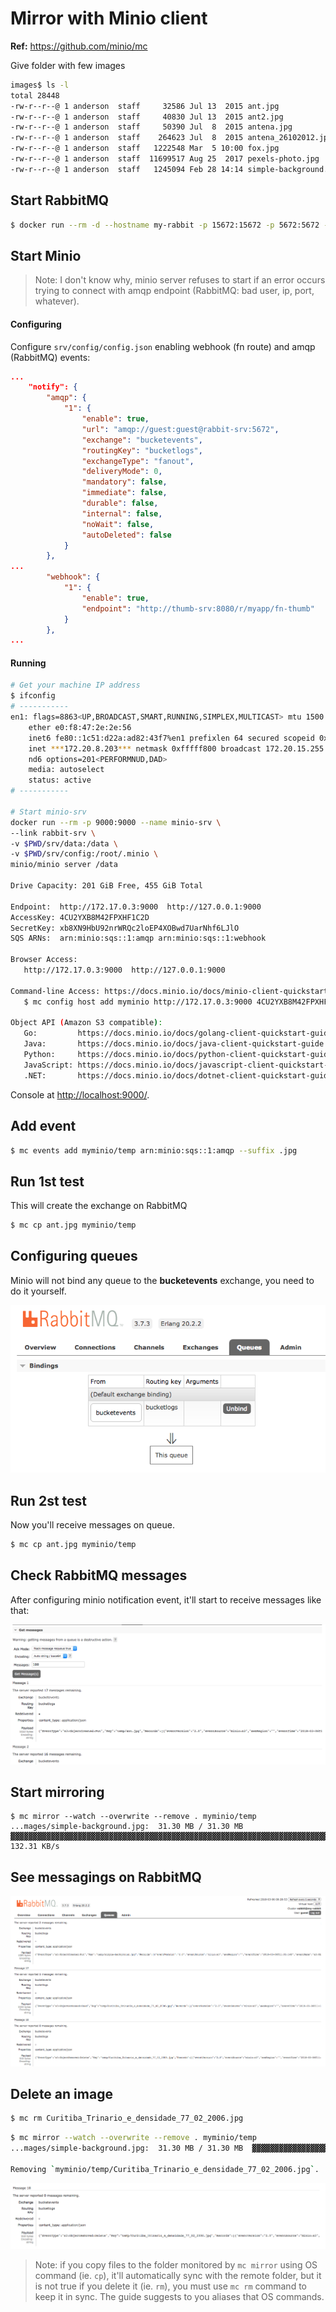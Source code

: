 # Mirror with Minio client
**Ref:** <https://github.com/minio/mc>

Give folder with few images

```bash
images$ ls -l
total 28448
-rw-r--r--@ 1 anderson  staff     32586 Jul 13  2015 ant.jpg
-rw-r--r--@ 1 anderson  staff     40830 Jul 13  2015 ant2.jpg
-rw-r--r--@ 1 anderson  staff     50390 Jul  8  2015 antena.jpg
-rw-r--r--@ 1 anderson  staff    264623 Jul  8  2015 antena_26102012.jpg
-rw-r--r--@ 1 anderson  staff   1222548 Mar  5 10:00 fox.jpg
-rw-r--r--@ 1 anderson  staff  11699517 Aug 25  2017 pexels-photo.jpg
-rw-r--r--@ 1 anderson  staff   1245094 Feb 28 14:14 simple-background.jpg
```

## Start RabbitMQ
```bash
$ docker run --rm -d --hostname my-rabbit -p 15672:15672 -p 5672:5672 --name rabbit-srv rabbitmq:3-management
```


## Start Minio

> Note: I don't know why, minio server refuses to start if an error occurs trying to connect with amqp endpoint (RabbitMQ: bad user, ip, port, whatever).

#### Configuring <a name="minio-configuring"></a>
Configure ```srv/config/config.json``` enabling webhook (fn route) and amqp (RabbitMQ) events:

```json
...
	"notify": {
		"amqp": {
			"1": {
				"enable": true,
				"url": "amqp://guest:guest@rabbit-srv:5672",
				"exchange": "bucketevents",
				"routingKey": "bucketlogs",
				"exchangeType": "fanout",
				"deliveryMode": 0,
				"mandatory": false,
				"immediate": false,
				"durable": false,
				"internal": false,
				"noWait": false,
				"autoDeleted": false
			}
		},
...
		"webhook": {
			"1": {
				"enable": true,
				"endpoint": "http://thumb-srv:8080/r/myapp/fn-thumb"
			}
		},
...		
```

#### Running
```bash
# Get your machine IP address
$ ifconfig
# -----------	
en1: flags=8863<UP,BROADCAST,SMART,RUNNING,SIMPLEX,MULTICAST> mtu 1500
	ether e0:f8:47:2e:2e:56
	inet6 fe80::1c51:d22a:ad82:43f7%en1 prefixlen 64 secured scopeid 0x7
	inet ***172.20.8.203*** netmask 0xfffff800 broadcast 172.20.15.255
	nd6 options=201<PERFORMNUD,DAD>
	media: autoselect
	status: active
# -----------	

# Start minio-srv
docker run --rm -p 9000:9000 --name minio-srv \
--link rabbit-srv \
-v $PWD/srv/data:/data \
-v $PWD/srv/config:/root/.minio \
minio/minio server /data

Drive Capacity: 201 GiB Free, 455 GiB Total

Endpoint:  http://172.17.0.3:9000  http://127.0.0.1:9000
AccessKey: 4CU2YXB8M42FPXHF1C2D
SecretKey: xb8XN9HbU92nrWRQc2loEP4XOBwd7UarNhf6LJlO
SQS ARNs:  arn:minio:sqs::1:amqp arn:minio:sqs::1:webhook

Browser Access:
   http://172.17.0.3:9000  http://127.0.0.1:9000

Command-line Access: https://docs.minio.io/docs/minio-client-quickstart-guide
   $ mc config host add myminio http://172.17.0.3:9000 4CU2YXB8M42FPXHF1C2D xb8XN9HbU92nrWRQc2loEP4XOBwd7UarNhf6LJlO

Object API (Amazon S3 compatible):
   Go:         https://docs.minio.io/docs/golang-client-quickstart-guide
   Java:       https://docs.minio.io/docs/java-client-quickstart-guide
   Python:     https://docs.minio.io/docs/python-client-quickstart-guide
   JavaScript: https://docs.minio.io/docs/javascript-client-quickstart-guide
   .NET:       https://docs.minio.io/docs/dotnet-client-quickstart-guide
```

Console at <http://localhost:9000/>.


## Add event
```bash
$ mc events add myminio/temp arn:minio:sqs::1:amqp --suffix .jpg
```

## Run 1st test

This will create the exchange on RabbitMQ

```bash
$ mc cp ant.jpg myminio/temp
```

## Configuring queues <a id="rabbit-configuring-queues"></a>
Minio will not bind any queue to the **bucketevents** exchange, you need to do it yourself.

![bindings](res/image005.png)

## Run 2st test

Now you'll receive messages on queue.

```bash
$ mc cp ant.jpg myminio/temp
```

## Check RabbitMQ messages
After configuring minio notification event, it'll start to receive messages like that: 

![bindings](res/image006.png)

## Start mirroring

```
$ mc mirror --watch --overwrite --remove . myminio/temp
...mages/simple-background.jpg:  31.30 MB / 31.30 MB  ▓▓▓▓▓▓▓▓▓▓▓▓▓▓▓▓▓▓▓▓▓▓▓▓▓▓▓▓▓▓▓▓▓▓▓▓▓▓▓▓▓▓▓▓▓▓▓▓▓▓▓▓▓▓▓▓▓▓▓▓▓▓▓▓▓▓▓▓▓▓▓▓▓▓▓▓▓▓▓▓▓▓▓▓▓▓▓▓▓▓▓▓▓▓▓▓▓▓▓▓▓▓▓▓▓▓▓▓▓▓▓▓▓▓  132.31 KB/s
```

## See messagings on RabbitMQ
![bindings](res/image007.png)

## Delete an image

```bash
$ mc rm Curitiba_Trinario_e_densidade_77_02_2006.jpg
```

```bash
$ mc mirror --watch --overwrite --remove . myminio/temp
...mages/simple-background.jpg:  31.30 MB / 31.30 MB  ▓▓▓▓▓▓▓▓▓▓▓▓▓▓▓▓▓▓▓▓▓▓▓▓▓▓▓▓▓▓▓▓▓▓▓▓▓▓▓▓▓▓▓▓▓▓▓▓▓▓▓▓▓▓▓▓▓▓▓▓▓▓▓▓▓▓▓▓▓▓▓▓▓▓▓▓▓▓▓▓▓▓▓▓▓▓▓▓▓▓▓▓▓▓▓▓▓▓▓▓▓▓▓▓▓▓▓▓▓▓▓▓▓▓  132.31 KB/s

Removing `myminio/temp/Curitiba_Trinario_e_densidade_77_02_2006.jpg`.
```

![bindings](res/image004.png)

> Note: if you copy files to the folder monitored by ```mc mirror``` using OS command (ie. ```cp```), it'll automatically sync with the remote folder, but it is not true if you delete it (ie. ```rm```), you must use ```mc rm``` command to keep it in sync. The guide suggests to you aliases that OS commands.